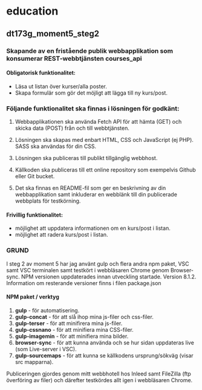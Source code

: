 # education

## dt173g_moment5_steg2 

### Skapande av en fristående publik webbapplikation som konsumerar REST-webbtjänsten courses_api 

#### Obligatorisk funktionalitet:
* Läsa ut listan över kurser/alla poster.
* Skapa formulär som gör det möjligt att lägga till ny kurs/post.

### Följande funktionalitet ska finnas i lösningen för godkänt:
1. Webbapplikationen ska använda Fetch API för att hämta (GET) och skicka data (POST) från och till webbtjänsten.

2. Lösningen ska skapas med enbart HTML, CSS och JavaScript (ej PHP). SASS ska användas för din CSS.

3. Lösningen ska publiceras till publikt tillgänglig webbhost.

4. Källkoden ska publiceras till ett online repository som exempelvis Github eller Git bucket.

5. Det ska finnas en README-fil som ger en beskrivning av din webbapplikation samt inkluderar en webblänk till din publicerade webbplats för testkörning.

#### Frivillig funktionalitet:
* möjlighet att uppdatera informationen om en kurs/post i listan.
* möjlighet att radera kurs/post i listan.

### GRUND
I steg 2 av moment 5 har jag använt gulp och flera andra npm paket, VSC samt VSC terminalen samt testkört i webbläsaren Chrome genom Browser-sync. NPM versionen uppdaterades innan utveckling startade. Version 8.1.2. Information om resterande versioner finns i filen package.json 


#### NPM paket / verktyg
1. **gulp** - för automatisering.
2. **gulp-concat** - för att slå ihop mina js-filer och css-filer.
3. **gulp-terser** - för att minifirera mina js-filer.
4. **gulp-cssnano** - för att minifiera mina CSS-filer. 
5. **gulp-imagemin** - för att minifiera mina bilder. 
6. **browser-sync** - för att kunna använda och se hur sidan uppdateras live (som Live-server i VSC).
7. **gulp-sourcemaps** - för att kunna se källkodens ursprung/sökväg (visar src mapparna).


Publiceringen gjordes genom mitt webbhotell hos Inleed samt FileZilla (ftp överföring av filer) och därefter testkördes allt igen i webbläsaren Chrome.
